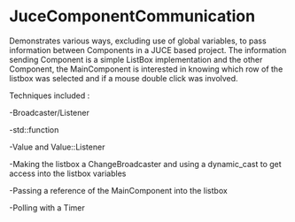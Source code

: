 # JuceComponentCommunication
Demonstrates various ways, excluding use of global variables, to pass information between Components in a JUCE based project. 
The information sending Component is a simple ListBox implementation and the other Component, the MainComponent is interested in knowing 
which row of the listbox was selected and if a mouse double click was involved.

Techniques included :

-Broadcaster/Listener

-std::function

-Value and Value::Listener

-Making the listbox a ChangeBroadcaster and using a dynamic_cast to get access into the listbox variables

-Passing a reference of the MainComponent into the listbox

-Polling with a Timer
